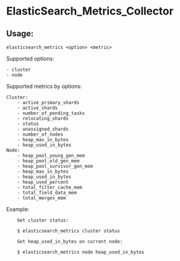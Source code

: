 ElasticSearch_Metrics_Collector
===============================

Usage:
-----

    elasticsearch_metrics <option> <metric>


Supported options:

    - cluster
    - node

Supported metrics by options:

    Cluster:
        - active_primary_shards
        - active_shards
        - number_of_pending_tasks
        - relocating_shards
        - status
        - unassigned_shards
        - number_of_nodes
        - heap_max_in_bytes
        - heap_used_in_bytes
    Node:
        - heap_pool_young_gen_mem
        - heap_pool_old_gen_mem
        - heap_pool_survivor_gen_mem
        - heap_max_in_bytes
        - heap_used_in_bytes
        - heap_used_percent
        - total_filter_cache_mem
        - total_field_data_mem
        - total_merges_mem


Example:

        Get cluster status:

        $ elasticsearch_metrics cluster status

        Get heap_used_in_bytes on current node:

        $ elasticsearch_metrics node heap_used_in_bytes
